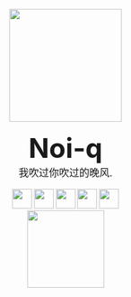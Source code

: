 <!DOCTYPE html>
<body>
<br>
<div align="center">
        <div style="border-radius:50px 50px 50px 50px;">
                <img 
                     src="https://avatars.githubusercontent.com/u/76736117?v=4" 
                     style="width: 200px;height: 200px;">
        </div>
<br>
                <b><font size="12">Noi-q</font></b><br>
                <font size="4">我吹过你吹过的晚风.</font>
<br>
<br>
    <img src="https://img.shields.io/badge/Python-%233776AB.svg?&style=for-the-badge&logo=python&logoColor=white" height="35">
    <img src="https://img.shields.io/badge/Shell-%23777BB4.svg?&style=for-the-badge&logo=shell&logoColor=yellow" height="35">
    <img src="https://img.shields.io/badge/Javascript-%23F7DF1E.svg?&style=for-the-badge&logo=javascript&logoColor=white" height="35">
    <img src="https://img.shields.io/badge/Vue.js-%234FC08D.svg?&style=for-the-badge&logo=Vue.js&logoColor=white" height="35">
    <img src="https://img.shields.io/badge/Typescript-%233776AB.svg?&style=for-the-badge&logo=Typescript&logoColor=white" height="35">
        <div>
                <img height="137px" src="https://github-readme-stats.vercel.app/api?username=Noi-q&hide_title=true&hide_border=true&show_icons=trueline_height=21&text_color=000&icon_color=000&bg_color=0,ea6161,ffc64d,fffc4d,52fa5a&theme=graywhite" />
        </div>

</div>
</body>

